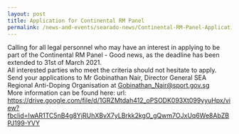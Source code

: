 ```yaml
---
layout: post
title: Application for Continental RM Panel
permalink: /news-and-events/searado-news/Continental-RM-Panel-Application
---
```


Calling for all legal personnel who may have an interest in applying to be part of the Continental RM Panel - Good news, as the deadline has been extended to 31st of March 2021. 
<br>All interested parties who meet the criteria should not hesitate to apply. 
<br>Send your applications to Mr Gobinathan Nair, Director General SEA Regional Anti-Doping Organisation at <Gobinathan_Nair@sport.gov.sg> 
<br> More information can be found here: 
url: https://drive.google.com/file/d/1GRZMtdah412_oPSODK093Xt099yyuHpx/view?fbclid=IwAR1TC5nB4g8YjRUhXBvX7yLBrkk2kgO_gQwm7OJxUq6We8AbZBPJ199-YVY
